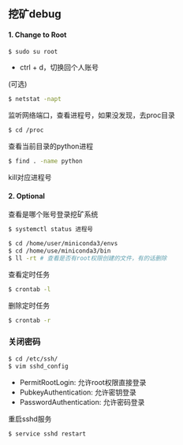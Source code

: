 ## 挖矿debug

#### 1. Change to Root

```bash
$ sudo su root
```

- ctrl + d，切换回个人账号

(可选)

```bash
$ netstat -napt
```

监听网络端口，查看进程号，如果没发现，去proc目录

```bash
$ cd /proc
```

查看当前目录的python进程

```bash
$ find . -name python
```

kill对应进程号

#### 2. Optional

查看是哪个账号登录挖矿系统

```bash
$ systemctl status 进程号
```

```bash
$ cd /home/user/miniconda3/envs
$ cd /home/use/miniconda3/bin
$ ll -rt # 查看是否有root权限创建的文件，有的话删除
```

查看定时任务

```bash
$ crontab -l
```

删除定时任务

```bash
$ crontab -r
```



### 关闭密码

```bash
$ cd /etc/ssh/
$ vim sshd_config
```

- PermitRootLogin: 允许root权限直接登录
- PubkeyAuthentication: 允许密钥登录
- PasswordAuthentication: 允许密码登录

重启sshd服务

```bash
$ service sshd restart
```

